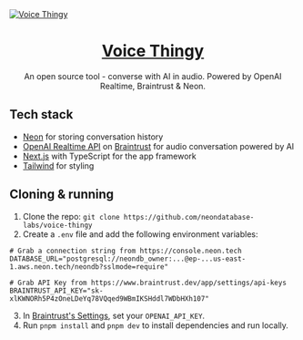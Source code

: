 <a href="https://voice-thingy.vercel.app">
  <img alt="Voice Thingy" src="https://neon.tech/docs/og?title=Vm9pY2UgVGhpbmd5&amp;breadcrumb=QUk=">
  <h1 align="center">Voice Thingy</h1>
</a>

<p align="center">
  An open source tool - converse with AI in audio. Powered by OpenAI Realtime, Braintrust & Neon.
</p>

## Tech stack

- [Neon](https://neon.tech/) for storing conversation history
- [OpenAI Realtime API](https://platform.openai.com/docs/guides/realtime/realtime-api-beta) on [Braintrust](https://www.braintrust.dev/blog/realtime-api) for audio conversation powered by AI
- [Next.js](https://nextjs.org/) with TypeScript for the app framework
- [Tailwind](https://tailwindcss.com/) for styling

## Cloning & running

1. Clone the repo: `git clone https://github.com/neondatabase-labs/voice-thingy`
2. Create a `.env` file and add the following environment variables:

```
# Grab a connection string from https://console.neon.tech
DATABASE_URL="postgresql://neondb_owner:...@ep-...us-east-1.aws.neon.tech/neondb?sslmode=require"

# Grab API Key from https://www.braintrust.dev/app/settings/api-keys
BRAINTRUST_API_KEY="sk-xlKWNORh5P4zOneLDeYq78VQqed9WBmIKSHddl7WDbHXh107"
```

3. In [Braintrust's Settings](https://www.braintrust.dev/app/settings/secrets), set your `OPENAI_API_KEY`.
4. Run `pnpm install` and `pnpm dev` to install dependencies and run locally.
